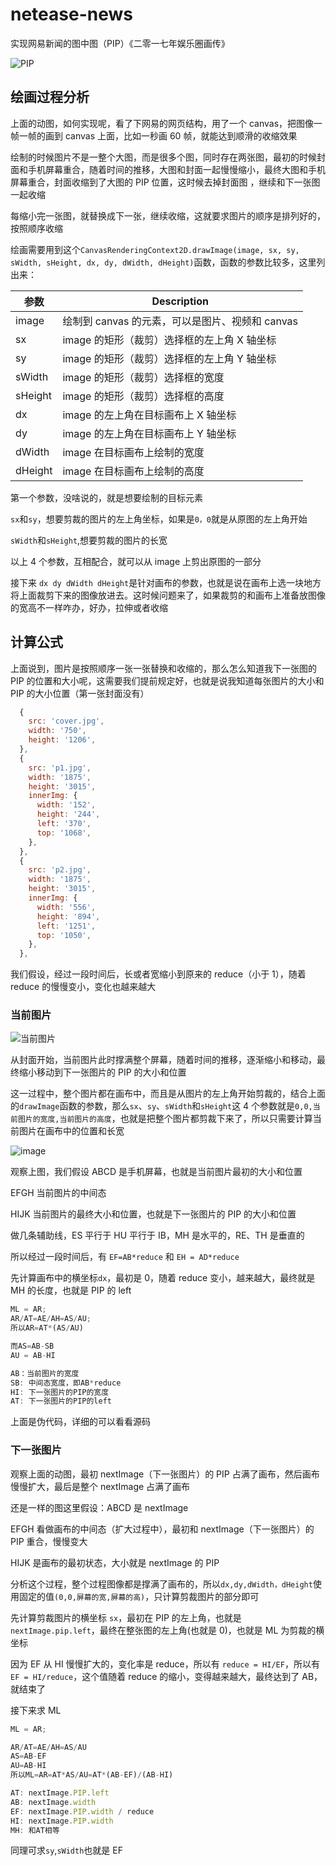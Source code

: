 # netease-news

实现网易新闻的图中图（PIP）《二零一七年娱乐圈画传》

![PIP](https://cdn.jsdelivr.net/gh/hezhongfeng/images/202302280925668.gif)

## 绘画过程分析

上面的动图，如何实现呢，看了下网易的网页结构，用了一个 canvas，把图像一帧一帧的画到 canvas 上面，比如一秒画 60 帧，就能达到顺滑的收缩效果

绘制的时候图片不是一整个大图，而是很多个图，同时存在两张图，最初的时候封面和手机屏幕重合，随着时间的推移，大图和封面一起慢慢缩小，最终大图和手机屏幕重合，封面收缩到了大图的 PIP 位置，这时候去掉封面图
，继续和下一张图一起收缩

每缩小完一张图，就替换成下一张，继续收缩，这就要求图片的顺序是排列好的，按照顺序收缩

绘画需要用到这个`CanvasRenderingContext2D.drawImage(image, sx, sy, sWidth, sHeight, dx, dy, dWidth, dHeight)`函数，函数的参数比较多，这里列出来：

| 参数    | Description                                     |
| ------- | ----------------------------------------------- |
| image   | 绘制到 canvas 的元素，可以是图片、视频和 canvas |
| sx      | image 的矩形（裁剪）选择框的左上角 X 轴坐标     |
| sy      | image 的矩形（裁剪）选择框的左上角 Y 轴坐标     |
| sWidth  | image 的矩形（裁剪）选择框的宽度                |
| sHeight | image 的矩形（裁剪）选择框的高度                |
| dx      | image 的左上角在目标画布上 X 轴坐标             |
| dy      | image 的左上角在目标画布上 Y 轴坐标             |
| dWidth  | image 在目标画布上绘制的宽度                    |
| dHeight | image 在目标画布上绘制的高度                    |

第一个参数，没啥说的，就是想要绘制的目标元素

`sx`和`sy`，想要剪裁的图片的左上角坐标，如果是`0，0`就是从原图的左上角开始

`sWidth`和`sHeight`,想要剪裁的图片的长宽

以上 4 个参数，互相配合，就可以从 image 上剪出原图的一部分

接下来 `dx dy dWidth dHeight`是针对画布的参数，也就是说在画布上选一块地方将上面裁剪下来的图像放进去。这时候问题来了，如果裁剪的和画布上准备放图像的宽高不一样咋办，好办，拉伸或者收缩

## 计算公式

上面说到，图片是按照顺序一张一张替换和收缩的，那么怎么知道我下一张图的 PIP 的位置和大小呢，这需要我们提前规定好，也就是说我知道每张图片的大小和 PIP 的大小位置（第一张封面没有）

```js
  {
    src: 'cover.jpg',
    width: '750',
    height: '1206',
  },
  {
    src: 'p1.jpg',
    width: '1875',
    height: '3015',
    innerImg: {
      width: '152',
      height: '244',
      left: '370',
      top: '1068',
    },
  },
  {
    src: 'p2.jpg',
    width: '1875',
    height: '3015',
    innerImg: {
      width: '556',
      height: '894',
      left: '1251',
      top: '1050',
    },
  },
```

我们假设，经过一段时间后，长或者宽缩小到原来的 reduce（小于 1），随着 reduce 的慢慢变小，变化也越来越大

### 当前图片

![当前图片](https://cdn.jsdelivr.net/gh/hezhongfeng/images/202302280853151.gif)

从封面开始，当前图片此时撑满整个屏幕，随着时间的推移，逐渐缩小和移动，最终缩小移动到下一张图片的 PIP 的大小和位置

这一过程中，整个图片都在画布中，而且是从图片的左上角开始剪裁的，结合上面的`drawImage`函数的参数，那么`sx`、`sy`、`sWidth`和`sHeight`这 4 个参数就是`0,0,当前图片的宽度,当前图片的高度`，也就是把整个图片都剪裁下来了，所以只需要计算当前图片在画布中的位置和长宽

![image](https://cdn.jsdelivr.net/gh/hezhongfeng/images/202302271546038.svg)

观察上图，我们假设 ABCD 是手机屏幕，也就是当前图片最初的大小和位置

EFGH 当前图片的中间态

HIJK 当前图片的最终大小和位置，也就是下一张图片的 PIP 的大小和位置

做几条辅助线，ES 平行于 HU 平行于 IB，MH 是水平的，RE、TH 是垂直的

所以经过一段时间后，有 `EF=AB*reduce` 和 `EH = AD*reduce`

先计算画布中的横坐标`dx`，最初是 0，随着 reduce 变小，越来越大，最终就是 MH 的长度，也就是 PIP 的 left

```js
ML = AR;
AR/AT=AE/AH=AS/AU;
所以AR=AT*(AS/AU)

而AS=AB-SB
AU = AB-HI
```

```js
AB：当前图片的宽度
SB: 中间态宽度，即AB*reduce
HI: 下一张图片的PIP的宽度
AT: 下一张图片的PIP的left
```

上面是伪代码，详细的可以看看源码

### 下一张图片

观察上面的动图，最初 nextImage（下一张图片）的 PIP 占满了画布，然后画布慢慢扩大，最后是整个 nextImage 占满了画布

还是一样的图这里假设：ABCD 是 nextImage

EFGH 看做画布的中间态（扩大过程中），最初和 nextImage（下一张图片）的 PIP 重合，慢慢变大

HIJK 是画布的最初状态，大小就是 nextImage 的 PIP

分析这个过程，整个过程图像都是撑满了画布的，所以`dx,dy,dWidth，dHeight`使用固定的值`(0,0,屏幕的宽,屏幕的高)`，只计算剪裁图片的部分即可

先计算剪裁图片的横坐标 `sx`，最初在 PIP 的左上角，也就是`nextImage.pip.left`，最终在整张图的左上角(也就是 0)，也就是 ML 为剪裁的横坐标

因为 EF 从 HI 慢慢扩大的，变化率是 reduce，所以有 `reduce = HI/EF`，所以有`EF = HI/reduce`，这个值随着 reduce 的缩小，变得越来越大，最终达到了 AB，就结束了

接下来求 ML

```js
ML = AR;

AR/AT=AE/AH=AS/AU
AS=AB-EF
AU=AB-HI
所以ML=AR=AT*AS/AU=AT*(AB-EF)/(AB-HI)

AT: nextImage.PIP.left
AB: nextImage.width
EF: nextImage.PIP.width / reduce
HI: nextImage.PIP.width
MH: 和AT相等
```

同理可求`sy`,`sWidth`也就是 EF
